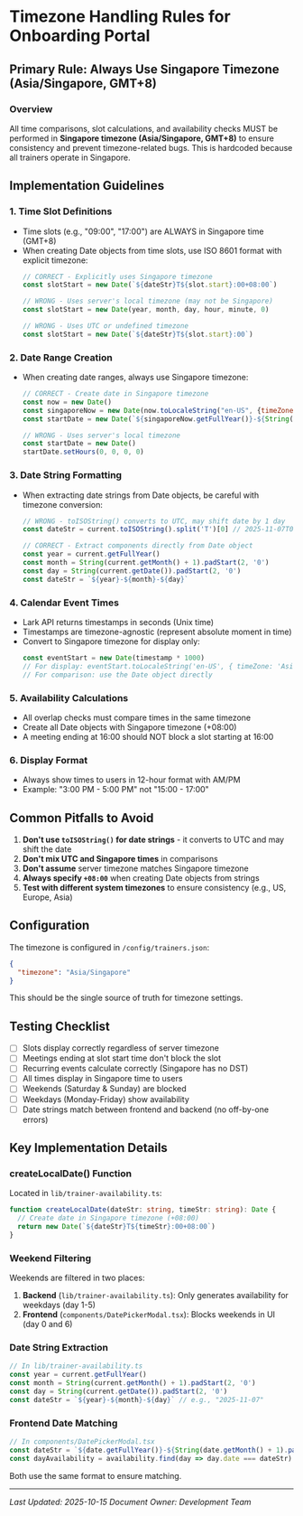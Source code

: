# Timezone Handling Rules for Onboarding Portal

## Primary Rule: Always Use Singapore Timezone (Asia/Singapore, GMT+8)

### Overview
All time comparisons, slot calculations, and availability checks MUST be performed in **Singapore timezone (Asia/Singapore, GMT+8)** to ensure consistency and prevent timezone-related bugs. This is hardcoded because all trainers operate in Singapore.

## Implementation Guidelines

### 1. Time Slot Definitions
- Time slots (e.g., "09:00", "17:00") are ALWAYS in Singapore time (GMT+8)
- When creating Date objects from time slots, use ISO 8601 format with explicit timezone:
  ```javascript
  // CORRECT - Explicitly uses Singapore timezone
  const slotStart = new Date(`${dateStr}T${slot.start}:00+08:00`)

  // WRONG - Uses server's local timezone (may not be Singapore)
  const slotStart = new Date(year, month, day, hour, minute, 0)

  // WRONG - Uses UTC or undefined timezone
  const slotStart = new Date(`${dateStr}T${slot.start}:00`)
  ```

### 2. Date Range Creation
- When creating date ranges, always use Singapore timezone:
  ```javascript
  // CORRECT - Create date in Singapore timezone
  const now = new Date()
  const singaporeNow = new Date(now.toLocaleString("en-US", {timeZone: "Asia/Singapore"}))
  const startDate = new Date(`${singaporeNow.getFullYear()}-${String(singaporeNow.getMonth() + 1).padStart(2, '0')}-${String(singaporeNow.getDate()).padStart(2, '0')}T00:00:00+08:00`)

  // WRONG - Uses server's local timezone
  const startDate = new Date()
  startDate.setHours(0, 0, 0, 0)
  ```

### 3. Date String Formatting
- When extracting date strings from Date objects, be careful with timezone conversion:
  ```javascript
  // WRONG - toISOString() converts to UTC, may shift date by 1 day
  const dateStr = current.toISOString().split('T')[0] // 2025-11-07T00:00+08:00 becomes 2025-11-06 in UTC!

  // CORRECT - Extract components directly from Date object
  const year = current.getFullYear()
  const month = String(current.getMonth() + 1).padStart(2, '0')
  const day = String(current.getDate()).padStart(2, '0')
  const dateStr = `${year}-${month}-${day}`
  ```

### 4. Calendar Event Times
- Lark API returns timestamps in seconds (Unix time)
- Timestamps are timezone-agnostic (represent absolute moment in time)
- Convert to Singapore timezone for display only:
  ```javascript
  const eventStart = new Date(timestamp * 1000)
  // For display: eventStart.toLocaleString('en-US', { timeZone: 'Asia/Singapore' })
  // For comparison: use the Date object directly
  ```

### 5. Availability Calculations
- All overlap checks must compare times in the same timezone
- Create all Date objects with Singapore timezone (+08:00)
- A meeting ending at 16:00 should NOT block a slot starting at 16:00

### 6. Display Format
- Always show times to users in 12-hour format with AM/PM
- Example: "3:00 PM - 5:00 PM" not "15:00 - 17:00"

## Common Pitfalls to Avoid

1. **Don't use `toISOString()` for date strings** - it converts to UTC and may shift the date
2. **Don't mix UTC and Singapore times** in comparisons
3. **Don't assume** server timezone matches Singapore timezone
4. **Always specify `+08:00`** when creating Date objects from strings
5. **Test with different system timezones** to ensure consistency (e.g., US, Europe, Asia)

## Configuration

The timezone is configured in `/config/trainers.json`:
```json
{
  "timezone": "Asia/Singapore"
}
```

This should be the single source of truth for timezone settings.

## Testing Checklist

- [ ] Slots display correctly regardless of server timezone
- [ ] Meetings ending at slot start time don't block the slot
- [ ] Recurring events calculate correctly (Singapore has no DST)
- [ ] All times display in Singapore time to users
- [ ] Weekends (Saturday & Sunday) are blocked
- [ ] Weekdays (Monday-Friday) show availability
- [ ] Date strings match between frontend and backend (no off-by-one errors)

## Key Implementation Details

### createLocalDate() Function
Located in `lib/trainer-availability.ts`:
```typescript
function createLocalDate(dateStr: string, timeStr: string): Date {
  // Create date in Singapore timezone (+08:00)
  return new Date(`${dateStr}T${timeStr}:00+08:00`)
}
```

### Weekend Filtering
Weekends are filtered in two places:
1. **Backend** (`lib/trainer-availability.ts`): Only generates availability for weekdays (day 1-5)
2. **Frontend** (`components/DatePickerModal.tsx`): Blocks weekends in UI (day 0 and 6)

### Date String Extraction
```typescript
// In lib/trainer-availability.ts
const year = current.getFullYear()
const month = String(current.getMonth() + 1).padStart(2, '0')
const day = String(current.getDate()).padStart(2, '0')
const dateStr = `${year}-${month}-${day}` // e.g., "2025-11-07"
```

### Frontend Date Matching
```typescript
// In components/DatePickerModal.tsx
const dateStr = `${date.getFullYear()}-${String(date.getMonth() + 1).padStart(2, '0')}-${String(date.getDate()).padStart(2, '0')}`
const dayAvailability = availability.find(day => day.date === dateStr)
```

Both use the same format to ensure matching.

---

*Last Updated: 2025-10-15*
*Document Owner: Development Team*